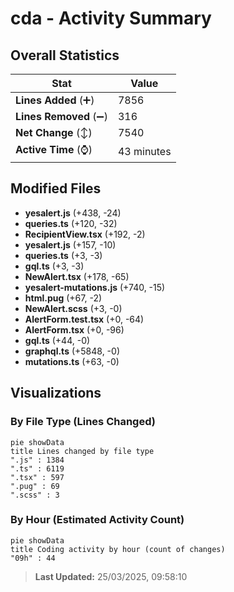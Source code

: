 # cda - Activity Summary 

## Overall Statistics

| Stat                   | Value                                                             |
| ---------------------- | ----------------------------------------------------------------- |
| **Lines Added** (➕)   | 7856                                          |
| **Lines Removed** (➖) | 316                                        |
| **Net Change** (↕)    | 7540                |
| **Active Time** (⌚)   | 43 minutes |


## Modified Files
- **yesalert.js** (+438, -24)
- **queries.ts** (+120, -32)
- **RecipientView.tsx** (+192, -2)
- **yesalert.js** (+157, -10)
- **queries.ts** (+3, -3)
- **gql.ts** (+3, -3)
- **NewAlert.tsx** (+178, -65)
- **yesalert-mutations.js** (+740, -15)
- **html.pug** (+67, -2)
- **NewAlert.scss** (+3, -0)
- **AlertForm.test.tsx** (+0, -64)
- **AlertForm.tsx** (+0, -96)
- **gql.ts** (+44, -0)
- **graphql.ts** (+5848, -0)
- **mutations.ts** (+63, -0)

## Visualizations

### By File Type (Lines Changed)

```mermaid
pie showData
title Lines changed by file type
".js" : 1384
".ts" : 6119
".tsx" : 597
".pug" : 69
".scss" : 3
```

### By Hour (Estimated Activity Count)

```mermaid
pie showData
title Coding activity by hour (count of changes)
"09h" : 44
```


> **Last Updated:** 25/03/2025, 09:58:10